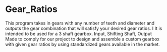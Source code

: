 # Gear_Ratios
This program takes in gears with any number of teeth and diameter and outputs the gear combination that will satisfy your desired gear ratios. I
It is intended to be used for a 3 shaft gearbox. Input, Shifting Shaft, Output
Made to comply for our project to design and assemble a custom gearbox with given gear ratios by using standardized gears available in the market. 

